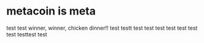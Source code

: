 # metacoin is meta

test
test
winner, winner, chicken dinner!!
test
testt
test
test
test
test
test
test
test
testtest
test
